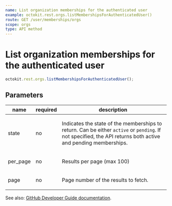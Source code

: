 ```yaml
---
name: List organization memberships for the authenticated user
example: octokit.rest.orgs.listMembershipsForAuthenticatedUser()
route: GET /user/memberships/orgs
scope: orgs
type: API method
---
```


# List organization memberships for the authenticated user

```js
octokit.rest.orgs.listMembershipsForAuthenticatedUser();
```

## Parameters

<table>
  <thead>
    <tr>
      <th>name</th>
      <th>required</th>
      <th>description</th>
    </tr>
  </thead>
  <tbody>
    <tr><td>state</td><td>no</td><td>

Indicates the state of the memberships to return. Can be either `active` or `pending`. If not specified, the API returns both active and pending memberships.

</td></tr>
<tr><td>per_page</td><td>no</td><td>

Results per page (max 100)

</td></tr>
<tr><td>page</td><td>no</td><td>

Page number of the results to fetch.

</td></tr>
  </tbody>
</table>

See also: [GitHub Developer Guide documentation](https://docs.github.com/rest/reference/orgs#list-organization-memberships-for-the-authenticated-user).
